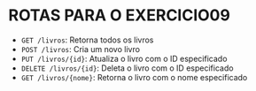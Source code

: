 # ROTAS PARA O EXERCICIO09

- `GET /livros`: Retorna todos os livros
- `POST /livros`: Cria um novo livro
- `PUT /livros/{id}`: Atualiza o livro com o ID especificado
- `DELETE /livros/{id}`: Deleta o livro com o ID especificado
- `GET /livros/{nome}`: Retorna o livro com o nome especificado

